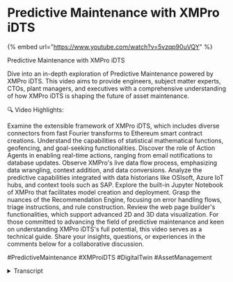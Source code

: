 # Predictive Maintenance with XMPro iDTS
{% embed url="https://www.youtube.com/watch?v=5vzqp90uVQY" %}

Predictive Maintenance with XMPro iDTS

Dive into an in-depth exploration of Predictive Maintenance powered by XMPro iDTS. This video aims to provide engineers, subject matter experts, CTOs, plant managers, and executives with a comprehensive understanding of how XMPro iDTS is shaping the future of asset maintenance.

🔍 Video Highlights:

Examine the extensible framework of XMPro iDTS, which includes diverse connectors from fast Fourier transforms to Ethereum smart contract creations.
Understand the capabilities of statistical mathematical functions, geofencing, and goal-seeking functionalities.
Discover the role of Action Agents in enabling real-time actions, ranging from email notifications to database updates.
Observe XMPro's live data flow process, emphasizing data wrangling, context addition, and data conversions.
Analyze the predictive capabilities integrated with data historians like OSIsoft, Azure IoT hubs, and context tools such as SAP.
Explore the built-in Jupyter Notebook of XMPro that facilitates model creation and deployment.
Grasp the nuances of the Recommendation Engine, focusing on error handling flows, triage instructions, and rule construction.
Review the web page builder's functionalities, which support advanced 2D and 3D data visualization.
For those committed to advancing the field of predictive maintenance and keen on understanding XMPro iDTS's full potential, this video serves as a technical guide. Share your insights, questions, or experiences in the comments below for a collaborative discussion.

#PredictiveMaintenance #XMProiDTS #DigitalTwin #AssetManagement
<details>
<summary>Transcript</summary>in our overview of a video we describe

the process that we followed to get from

our assets and real-time data from the

assets through to some actions and

recommendations that we want to drive

and the outcomes that we're looking for

now the typical process is that we bring

in data through our data stream designer

you could then run some analytics

through AI or do some of it inside the

data stream designer see the front end

in the app designer and then lastly have

recommendations and manage

recommendations inside the

recommendation manager from a

demonstration point of view I'm going to

start at the app designer and then we'll

go into that also includes

recommendations we'll go into the data

stream designer and show you how we do

it in the uh behind the scenes how do we

get the data in and also touch on how we

apply AI to this so let's jump in and

get started

this is the app designer the green icons

at the top

this is the data stream designer and

this is AI so we'll go through all three

of those but I'm going to start kind of

at the end I'm going to show you the

result of what what you see when you use

XM Pro and I'll start with uh just a a

simple example around multiple

facilities or assets that we have in

this instance I'm just I've set the

filter just to show me

um

some of my

Wind forms and I can the colors and

things will change based on the severity

the health of the overall Farm not

necessarily the individual ones I can

set that up to so that I can actually

drill down and get into the actual form

itself and drill down right down you'll

see this is a viewport that is using

esri I'll touch a little bit later on

how we can edit this and what all the

different types of viewports that we

support but this is an example of

something like that here I can see some

of the assets that need maintenance

there's also some recommendations on

some of this so at a holistic view as a

maintenance manager facility manager I

can very quickly see the health and

status of my different facilities and

where I need to go now this again is a

specific type you can have a much more

sophisticated example of this as well

I'll um I'll go into and just show you

again as a maintenance manager

maintenance planner looking at all the

facilities that we have

um I can see kind of the alerts to work

requests work requests to work orders

work orders to open work orders to to

closed and how long it takes to actually

resolve it and

um how what is the efficiency how many

open work orders do I have and what are

the recommendations around all the

different machines again this is

everyone's you'll see there's a whole

bunch

listed through here so and they range in

severity in this instance they rank by

severity

I can look at

the different installations or

facilities that I have and in this

facility this is a wind turbine facility

this is a solar array so

I'll go into the wind turbine one so

I'll have a quick look at what's

happening at the wind turbine and this

gives you an idea and I'll share a more

advanced example of this but I can see

some safety and health information I can

see the overall time usage profile

current metrics that it's running some

of the and again

maintenance records maintenance

information some of the corrosion damage

tables and depending on the type of

modeling that you use I can get into it

you can see this updates in real time if

it's a Unity or Omniverse or a a more

interactive model or a card based model

I can actually get into it and I'll show

you an example of one of those but this

is

with this I can now actually get to a

recommendation so I can see there's low

gearbox oil on this reported and there's

the instance of that that triggered that

so there's a rule that runs and when it

goes below a certain threshold this is

very simple rule around a certain

threshold on the on the on the gearbox

oil low warning and there's potentially

some triage instructions this one

doesn't have too much I can also see how

many times this has occurred and if I

look at kind of a longer duration what

are all the other things that are

happening to this specific asset that

has happened over time I could create a

form or I can fill in a form right here

and this could be a work order request

this could be a root cause analysis a

failure mode analysis

um

you can associate

a large number of different act action

forms do this in terms of the kind of

action that you want to take I can also

Mark this as a false positive so that

later on we can start analyzing how many

times are we getting this kind of false

positives out of this so this is one

example of a

facility predictive maintenance I'll

show you a slightly more advanced

example in in this example this is a

processing plant in this instance plant

but it could be a Water Filtration plant

it could be

any processed plant and in that

again analyzing the data looking at

real-time anomalies and looking at

defects where certain type of defects

that are that are happening so this is

on the quality side so I could bring in

some of the process information

there's fill rates efficiency on on the

energy consumption but likewise with

that esri map where I had a

um uh Green Dot or radar or whatever

represent that there's an issue you can

actually see on this one that

there's a there's an issue here so these

will appear or disappear depending on

the recommendations and the current

state so it's very quick to see as a

planner

or maintenance supervisor maintenance

manager plant manager you know what is

happening and I can have a very simple

2D model of a pump with some real-time

data coming through for the pump from

sensors that we have I can see the

nameplate data for the pump

what is writing at or what it's writed

at so just very quickly I can see how

far is it off in terms of its actual

performance I might be running a

predictive model which again will touch

on a little bit later a predictive model

that's pretty predicting the the

remaining is for life

so that I can determine how much time I

have before there I may have an issue

again I can get into the recommendation

in a minute but here's a bunch of

real-time data and around temperatures

vibrations

and all the maintenance records so I can

see maintenance schedules maintenance

history

and I can see what is currently planned

I can also see what has been what has

been recently completed in terms of work

order history really just helps with

um and again I could drill down on this

next level before we do that what I'd

like to do though is actually get a

better view of this type of pump and

if you if if for certain type of

equipment you may want to

expand the capabilities and being able

to see you know what is really happening

so if I look at the discharge exception

or the remaining useful life on the

bearings

I can move this around and actually have

a view on that now

if I click on this view more you'll see

I get to that same recommendation that I

complete but before I go there this was

a discharge exception and I may want to

go to something like cha GPT or

or

generative AI large language models and

actually ask it and I've typed this in

before so that's why it comes up but I

can actually ask it top five root causes

for centrifugal pump where there's a

loss in discharge pressure

and what it does it gives me just some

direction and what I could potentially

do with this

is just copy that

so that when I do go to the the the

recommendation itself

I can kind of create a bit of a starting

point in terms of you know where we

should potentially be looking for

um

for certain issues or and again it's the

same and this again this is a work order

request but it could be root cause

analysis could be different types of

forms that you want to associate with

associate with it this could be have

more advanced triage instructions so you

know these are the typical things that

you could look for Block suction by

blocked impellers

um

it's not necessarily the information

that you send right through to the work

order level it might just be something

for you to help triage what is the

potential issue based on the combination

of this as well as the drills

instructions that we have here and again

the analytics across this to say well

you know I want to know what are all the

issues that we've seen on this pump

lately is it a kind of recurring pattern

or what is happening so that's a key

application for us around

predictive maintenance in facilities

to be able to and condition monitoring

is to be able to get a view of the

um the overall acid and then being able

to get down right into a recommendation

I'll show you how we set up the

recommendation data in a minute but

before we do that I would like to show

you how we do the back end data that

goes into this

now

for that pump we'll just go to the smart

asset that bump that I just showed you

there are two different data streams

here we refer to these as data streams

so they're streaming real-time data this

is a very simple condition monitoring

and then I will also show you a little

bit more then and bonds predictive

maintenance example this is using Azure

digital twin as an example it doesn't

have to be but it uses Azure digital

twin as the digital twin repository or

the the

asset master or the asset model for for

this it could be any existing eam or

other system that you that you have

what we have here is we're getting

real-time pump Telemetry using mqtt

which is a protocol so I'm getting

real-time data in I clean up that data

because industrial data is never clean

and in this instance I just I take this

and I send it to go and update my Azure

data Explorer which will give me a

really nice time series visualization of

all the information that I can drill

down on that and do thumb series slice

and dice

uh information but I can also

do some calculations around the pump

efficiencies and you know all the pump

metrics that we are trying to calculate

and update that state to Azure digital

twin so that we have the lightest on

that I also take that same data and I

will

I run it through to the recommendations

but before I do that I will

contextualize it using pump make model

all of that again from an eam system or

a maintenance system or the digital twin

system so that I have Rich data that

sits over here now how we put that

together so these are all listeners

you'll see the blue ones that's how we

get real-time data in and this is just a

subset but you'll see there's a huge

bunch of different protocols and

applications and services

and streaming platforms and and that we

pre that we support in in putting this

together the context might model all

this this is all fast moving data all

the slow moving data

um I can get through from all the

contextual data mic model

um

yeah again

weather patterns anything that I require

so if I'm doing flood predictions or

that kind of thing you know I can get it

for Weather Services or against

different

contextual data sources Transformations

is when we change the shape of the data

so cleaning it doing calculations I'm

changing it and you'll see there's a

there's a number of ones that are around

cleaning the data missing value

substitution

aggregation calculations uh

normalizing

setting up thresholds and um

and a number of these where we actually

transform the data this one doesn't have

machine learning in I'll show you an ex

machine learning example in a minute but

this is where we can bring in I can just

drag on anomaly detection and it's not

probably the right place to do it here

but just to illustrate the concept and

then I configure that each of these are

configurable so you can see this

pantelemetry one there's the

configuration for that so in order and

it will interrogate the underlying

service and come back with what are the

fields that this thing actually has and

I can now use that in my data stream or

if I go to something more sophisticated

like as a digital twin example it will

use some of the

xero trust capability credential

management which is all in our

subscription and in our in our

subscription manager installed in the in

the in the variable side but this is

where I would create for example I can

create a whole new instance in Azure

right from the application in here so

these are the kind of applic the the

configuration in a no code way of

setting up these data streams and each

of these have their own unique set of

properties

that we activate for each of those

I just discarded

um and then

that's the machine learning part so I

can bring in machine learning I'll show

you an example in a minute I could this

calculation might be quite Advanced and

I may actually want to do that in like

python so I want to maybe use my my

um bump calculations and efficiency

there might be a library that I'm

already using and again we support all

of those libraries out of the box

um in in this

the functions so that's more statistical

mathematical things like fast four years

geofencing and a whole bunch of goal

seeking similar to what you find in

Excel recommendations area that I'll

touch on in a minute but that's a whole

area on its own and then lastly action

agents so this is where we create

actions so it could be something like

send an email

or create ethereum smart contract

completely to ends of the scale but

that's really or create work orders in

Maxima update other databases

send it back to systems a very

comprehensive set now these are all this

is an extensible framework so if we

don't have a connector or don't have the

function that you that you require here

it's very easy to put that together we

can do it our partners do it our

customers do it and there's a framework

in order to create these connectors

yourself so this is at a really high

level what we're doing here so this is a

very basic one and there's actually a

live view of this so this is live data

coming through this is not the user

interface that I use every day to look

at my data but it helps me just to

understand am I getting the right data

at the right

point of this data flow and the way that

I for example

um

map and configure the endpoints or

getting the data in so you'll see in

this data flow it's interrogating adx

service and so what can you accept and

then we can bring in

from the from the

um

from the

next effect let me see if the Azure

digital twin one is configured to

show that up

so yeah as you'll see this one is

already configured to send the data into

Azure digital twin it will interrogate

the twin service and see what it can

accept this is what I have in my

Pipeline and we can Auto map that and it

will get that

into the data flow very simple example

but really effective in terms of getting

condition monitoring on assets going

as you get more advanced and more

sophisticated you may want to start

adding some predictive capability and in

this instance we're reading some some of

the data from a historian like osisoft

we're getting some other data from a

sensor based solution which has got IPC

UI running we've got some

Azure iot hubs and some of the other

capabilities and these are all the data

wrangling data cleaning and everything

that I need to do

and adding context from sap on mic model

and geolocation a whole bunch of other

information before I can actually and

converting failure tags and doing all of

this this is really hard if you do it in

code

what if you do it yeah it's really easy

to understand the logic but also to

troubleshoot and it's much easier to to

understand the logic of what you've done

in order to get this to this point what

I can now do is do my pump calculations

as you saw exactly the same calculation

as in the previous example but I'm going

to update my Azure digital twin in this

instance so I've got three actions

coming out of this block go and update

it with that data run an anomaly

detection on the pump performance

simple anomaly detection or have a more

sophisticated binary classification to

say to say is it likely to fail yes or

no and if it is you know what's a

remaining useful life model which we may

have for the pump

and um

and I'll show you an example of how that

can be put together merge all those data

and again send it to the recommend to

the what we call the recommendation

engine and run that recommendation you

may notice some little red legs on here

this is where you can configure a error

handling flow so if there's a problem

with this what do you want it to do who

must it alert what what must it let you

know

and or whatever system do you want to

activate when you have an error or

whether this data from the historian is

not coming through so this is the data

streams very very powerful this is where

80 of the work happens if you remember

the tip of the iceberg this is a nice

visualization all the heavy lifting

happens at the bottom this is what

happens over here

before we go back to the app designer

and recommendations and how we configure

them so as I said this remaining useful

life regression model

so where do you get them well inside XM

Pro we've now built in

jupyter Notebook so you can create these

models here and deploy them here here's

an example of reminding useful life

using a random Forest

um

to do the to do the um

the the model and I can see what what

senses and what influence and what is

the Affinity of and the correlation of

the data on this and then based on that

so this

um regression model that's built on

random forests

[Music]

um as an as an example we'll then output

the right model for me we also big

supporters of things like Auto ml so if

you don't know what model to use it can

suggest and um and the output of this

model then goes into something like ml

flow so just another one you saw the

example of the beer the beer quality

what we're doing in this one is we can

even generate synthetic data if we don't

have the right data we can kind of

generate the data that the more that we

want the model to be trained on

and we can even use chat GPT to ask it

to

help us with the

um the visualization of this information

so it will write the code so you can see

here we're asking GPT we've got a magic

command for charge GPT built into this

so how can I visualize the data as a

correlation Matrix and it gives you the

code we can I can then run that code and

this gives me the correlation Matrix for

that

this is where I get into creating the

actual model and deploying that to

something like ml5 there is a webinar on

our website that goes into a lot more

detail I'm not going to spend more time

on this right now but just you can

automate building models right through

so that in the data stream if even if I

retrain my model I don't have to go and

update it here it will automatically be

updated

the last thing I want to touch on is the

um

recommendations and as you see we've got

a recommendation here now how did we set

up these recommendations there's another

one over here so for the pump discharge

so how did we set up this recommendation

and there's a whole area where I can

manage all of them look at how and look

at Who's got what and where it is but

there's also rules where I set up the

rules side so if I go to the bump you'll

see these all the different categories

so the pump discharge pressure was the

one that we had a rule

so there were actually two rules

so it would First Look for out of

efficiency range and then it will look

out of optimal range so if this one is

not if it's not true then it will

continue and to go so it enforces a

execution order and it gets data from my

pump Telemetry data stream

that that sends the the data through and

that's how it interrogates that

um if I look at I'll just use this quick

example to show you this is the nice

description that you saw at the top with

a nice icon and everything but this is

the heart of it where I have the

um

flow rate

and less than a third between a certain

band and the discharge project is

listening as soon as that rule is true

it puts that little red dot on there for

me and puts the it puts the

recommendation on the on the list and I

can now get that information now where I

get this flow rate you'll see there's a

whole bunch of parameters that's

actually what comes out the bottom here

so that what comes at the end of the

pipe over there

is what I now have available

to build this for me and I can use

different calculations and this can be a

value or it could be another parameter

so I can actually build a very Dynamic

set of rules including predictions and

everything that can come down the pipe

now this is not a valid rule where the

flow rate is not equal to the motor

current well hopefully that's not the

case but

that is gives you an idea of how you can

construct this so it could be completely

different because I can bring in very

different information I can bring

weather information I can bring all

sorts of

um I can bring maintenance record so if

there's if there's no

um

if the

if a certain condition exists then it's

minus 40 degrees outside then don't

create the work order because no human

can work in those conditions we have

seen some of those applications as well

so if a safety factor and all of those

you can bring in if they're or if

there's hot equipment nearby then notify

that

so that's how I built the rule and as

you saw in this instance I've enabled

the form and the form was a work request

but there are some other form types and

you can build your own forms as well and

this is just some of the how many times

does it need to log it can it

automatically resolve it so if it

condition is not true anymore will it

automatically resolve

these all capabilities that are built

into our recommendation engine very

sophisticated capability that you can

track but also this is what I put in

triage instructions notifications so

do I want to know when there's a new

alert when there's a status change how

might you know if there's certain

thresholds being not met on time because

we're waiting too long for someone to

respond to it so those are all

capabilities of

the um and the last thing I want to do

is just very briefly touch on as I said

I'll explain a little bit you can see

now that I've played around with it

um

there's definitely a higher

probability of failure that has gone up

due to some of some of the things that

I'm doing at the back here

um that's not what I wanted to do

this is um so when I clicked on the

pencil I have access to be able to edit

this you can actually see both of these

the 2D and the 3D they just overlaid on

top of each other and there's the name

black so that's how I got that done this

is a page builder web page builder in

this instance this is a Unity model and

this is just a 2d graphic both of them

have the same data that it displays and

these are all wired up data sources

and when I'm what I mean by a wired up

data source if I click on this Unity

block well let me first explain the

concept of a block there's a whole bunch

of different types of blocks

there are recommendation blocks action

blocks

and visualization blocks so that's where

we had Autodesk Forge and esri and unity

and all of these different visualization

capabilities that we have and we can

also create widgets so if I like this

style of something that I've built I can

actually go and create a widget for that

and these are just some examples so we

just can be saved and they can be shared

so if I've built a really nice widget

based out of a grouping of things so for

example I just press the

save there and whatever built in here

and now is available as a widget next

time I just drag the implied on and I

have a a name plate available they might

even be on here already

but that's typically how I create

widgets the data that sits behind this

so again I'm clicking on the unity model

here you'll see it gets the yellow line

around it

this is just how I'm the layout style

how it will react when it goes on a

mobile device in terms of its Flex

layout or but the block properties this

is where the actual

models reside

and we support both newer and older

versions of

of unity as an example these are where

the files reside and if I look at the

data the that is that resides on this um

certainly just um

so the data sources is the pump readings

um but on this overall page these are

all the data sources and if I look at my

live data where it's coming from

that's actually from the data source so

you'll see the

um

this is this is not the expression don't

want to bring the expression so I just

want to find the data source for it so I

can build very sophisticated

data connectivity this one is using

um that that data stream

connector it could be using a digital

twins it could use maintenance schedules

SQL data there's many different

connectors that we have oops

don't want to delete that as you can see

there's some some built-in capabilities

for people like myself that are not

coders or so it will help with not

screwing it up completely so

this is and also starting a new

application you can start from templates

so you can say well this one with the um

this pump one I'm not sure what so

you'll see this one has actually got a

series of drill down pages and

everything that's already associated

with it so I can use this as a starting

template to get started quickly

so this is how we look at

um

providing digital twin capabilities in

terms of Maintenance predictive

maintenance condition monitoring for

facilities management

if you have any questions please reach

out and happy to address them thank you
</details>